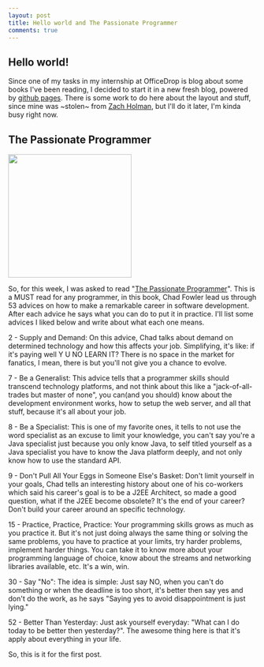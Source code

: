 ```yaml
---
layout: post
title: Hello world and The Passionate Programmer
comments: true
---
```


## Hello world!

Since one of my tasks in my internship at OfficeDrop is blog about some books I've been reading, I decided to start it in a new fresh blog, powered by [github pages](http://pages.github.com). There is some work to do here about the layout and stuff, since mine was ~stolen~ from [Zach Holman](https://github.com/holman), but I'll do it later, I'm kinda busy right now.

## The Passionate Programmer

<img src="http://ecx.images-amazon.com/images/I/41fyjTVARFL._SL500_AA300_.jpg" width="250" height="250"/>

So, for this week, I was asked to read "[The Passionate Programmer](http://www.amazon.com/The-Passionate-Programmer-Remarkable-Development/dp/1934356344)". This is a MUST read for any programmer, in this book, Chad Fowler lead us through 53 advices on how to make a remarkable career in software development. After each advice he says what you can do to put it in practice. I'll list some advices I liked below and write about what each one means.

2 - Supply and Demand: On this advice, Chad talks about demand on determined technology and how this affects your job. Simplifying, it's like: if it's paying well Y U NO LEARN IT? There is no space in the market for fanatics, I mean, there is but you'll not give you a chance to evolve.

7 - Be a Generalist: This advice tells that a programmer skills should transcend technology platforms, and not think about this like a "jack-of-all-trades but master of none", you can(and you should) know about the development environment works, how to setup the web server, and all that stuff, because it's all about your job.

8 - Be a Specialist: This is one of my favorite ones, it tells to not use the word specialist as an excuse to limit your knowledge, you can't say you're a Java specialist just because you only know Java, to self titled yourself as a Java specialist you have to know the Java platform deeply, and not only know how to use the standard API.

9 - Don't Pull All Your Eggs in Someone Else's Basket: Don't limit yourself in your goals, Chad tells an interesting history about one of his co-workers which said his career's goal is to be a J2EE Architect, so made a good question, what if the J2EE become obsolete? It's the end of your career? Don't build your career around an specific technology.

15 - Practice, Practice, Practice: Your programming skills grows as much as you practice it. But it's not just doing always the same thing or solving the same problems, you have to practice at your limits, try harder problems, implement harder things. You can take it to know more about your programming language of choice, know about the streams and networking libraries available, etc. It's a win, win.

30 - Say "No": The idea is simple: Just say NO, when you can't do something or when the deadline is too short, it's better then say yes and don't do the work, as he says "Saying yes to avoid disappointment is just lying."

52 - Better Than Yesterday: Just ask yourself everyday: "What can I do today to be better then yesterday?". The awesome thing here is that it's apply about everything in your life.

So, this is it for the first post.

